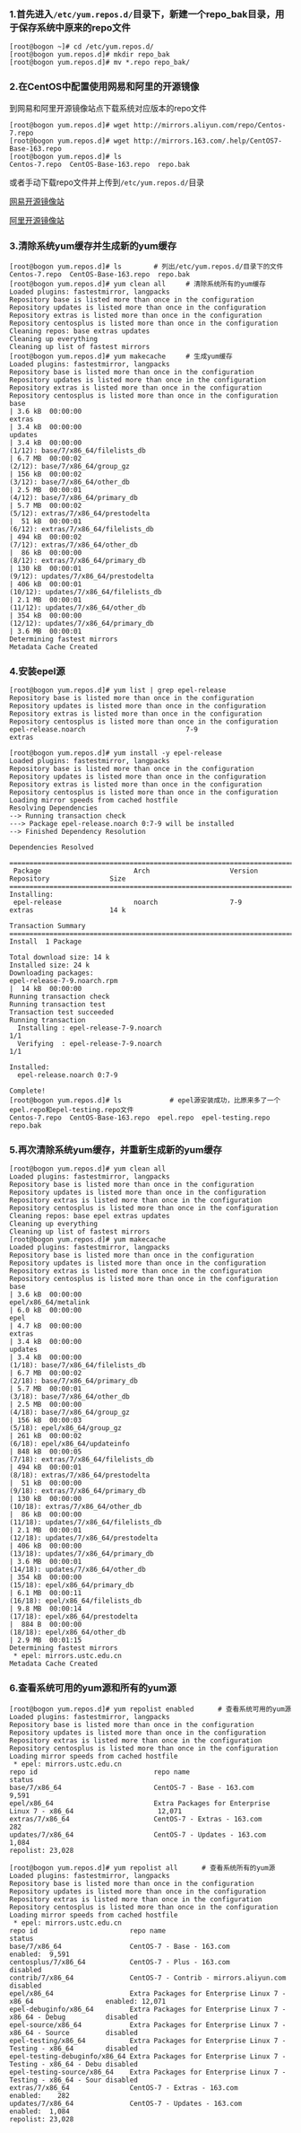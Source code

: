 ### 1.首先进入`/etc/yum.repos.d/`目录下，新建一个repo_bak目录，用于保存系统中原来的repo文件

    [root@bogon ~]# cd /etc/yum.repos.d/
    [root@bogon yum.repos.d]# mkdir repo_bak
    [root@bogon yum.repos.d]# mv *.repo repo_bak/

### 2.在CentOS中配置使用网易和阿里的开源镜像

到网易和阿里开源镜像站点下载系统对应版本的repo文件

    [root@bogon yum.repos.d]# wget http://mirrors.aliyun.com/repo/Centos-7.repo
    [root@bogon yum.repos.d]# wget http://mirrors.163.com/.help/CentOS7-Base-163.repo
    [root@bogon yum.repos.d]# ls
    Centos-7.repo  CentOS-Base-163.repo  repo.bak

或者手动下载repo文件并上传到`/etc/yum.repos.d/`目录

[网易开源镜像站](http://mirrors.163.com/.help/centos.html)

[阿里开源镜像站](http://mirrors.aliyun.com/help/centos)

### 3.清除系统yum缓存并生成新的yum缓存

    [root@bogon yum.repos.d]# ls    	# 列出/etc/yum.repos.d/目录下的文件
    Centos-7.repo  CentOS-Base-163.repo  repo.bak
	[root@bogon yum.repos.d]# yum clean all		# 清除系统所有的yum缓存
	Loaded plugins: fastestmirror, langpacks
	Repository base is listed more than once in the configuration
	Repository updates is listed more than once in the configuration
	Repository extras is listed more than once in the configuration
	Repository centosplus is listed more than once in the configuration
	Cleaning repos: base extras updates
	Cleaning up everything
	Cleaning up list of fastest mirrors
	[root@bogon yum.repos.d]# yum makecache		# 生成yum缓存
	Loaded plugins: fastestmirror, langpacks
	Repository base is listed more than once in the configuration
	Repository updates is listed more than once in the configuration
	Repository extras is listed more than once in the configuration
	Repository centosplus is listed more than once in the configuration
	base                                                                                  | 3.6 kB  00:00:00     
	extras                                                                                | 3.4 kB  00:00:00     
	updates                                                                               | 3.4 kB  00:00:00     
	(1/12): base/7/x86_64/filelists_db                                                    | 6.7 MB  00:00:02     
	(2/12): base/7/x86_64/group_gz                                                        | 156 kB  00:00:02     
	(3/12): base/7/x86_64/other_db                                                        | 2.5 MB  00:00:01     
	(4/12): base/7/x86_64/primary_db                                                      | 5.7 MB  00:00:02     
	(5/12): extras/7/x86_64/prestodelta                                                   |  51 kB  00:00:01     
	(6/12): extras/7/x86_64/filelists_db                                                  | 494 kB  00:00:02     
	(7/12): extras/7/x86_64/other_db                                                      |  86 kB  00:00:00     
	(8/12): extras/7/x86_64/primary_db                                                    | 130 kB  00:00:01     
	(9/12): updates/7/x86_64/prestodelta                                                  | 406 kB  00:00:01     
	(10/12): updates/7/x86_64/filelists_db                                                | 2.1 MB  00:00:01     
	(11/12): updates/7/x86_64/other_db                                                    | 354 kB  00:00:00     
	(12/12): updates/7/x86_64/primary_db                                                  | 3.6 MB  00:00:01     
	Determining fastest mirrors
	Metadata Cache Created

### 4.安装epel源

	[root@bogon yum.repos.d]# yum list | grep epel-release
	Repository base is listed more than once in the configuration
	Repository updates is listed more than once in the configuration
	Repository extras is listed more than once in the configuration
	Repository centosplus is listed more than once in the configuration
	epel-release.noarch                         7-9                        extras   

	[root@bogon yum.repos.d]# yum install -y epel-release
	Loaded plugins: fastestmirror, langpacks
	Repository base is listed more than once in the configuration
	Repository updates is listed more than once in the configuration
	Repository extras is listed more than once in the configuration
	Repository centosplus is listed more than once in the configuration
	Loading mirror speeds from cached hostfile
	Resolving Dependencies
	--> Running transaction check
	---> Package epel-release.noarch 0:7-9 will be installed
	--> Finished Dependency Resolution

	Dependencies Resolved

	=============================================================================================================
	 Package                       Arch                    Version                 Repository               Size
	=============================================================================================================
	Installing:
	 epel-release                  noarch                  7-9                     extras                   14 k

	Transaction Summary
	=============================================================================================================
	Install  1 Package

	Total download size: 14 k
	Installed size: 24 k
	Downloading packages:
	epel-release-7-9.noarch.rpm                                                           |  14 kB  00:00:00     
	Running transaction check
	Running transaction test
	Transaction test succeeded
	Running transaction
	  Installing : epel-release-7-9.noarch                                                                   1/1 
	  Verifying  : epel-release-7-9.noarch                                                                   1/1 

	Installed:
	  epel-release.noarch 0:7-9                                                                                  

	Complete!
	[root@bogon yum.repos.d]# ls			# epel源安装成功，比原来多了一个epel.repo和epel-testing.repo文件
	Centos-7.repo  CentOS-Base-163.repo  epel.repo  epel-testing.repo  repo.bak

### 5.再次清除系统yum缓存，并重新生成新的yum缓存	
	
	[root@bogon yum.repos.d]# yum clean all
	Loaded plugins: fastestmirror, langpacks
	Repository base is listed more than once in the configuration
	Repository updates is listed more than once in the configuration
	Repository extras is listed more than once in the configuration
	Repository centosplus is listed more than once in the configuration
	Cleaning repos: base epel extras updates
	Cleaning up everything
	Cleaning up list of fastest mirrors
	[root@bogon yum.repos.d]# yum makecache
	Loaded plugins: fastestmirror, langpacks
	Repository base is listed more than once in the configuration
	Repository updates is listed more than once in the configuration
	Repository extras is listed more than once in the configuration
	Repository centosplus is listed more than once in the configuration
	base                                                                                  | 3.6 kB  00:00:00     
	epel/x86_64/metalink                                                                  | 6.0 kB  00:00:00     
	epel                                                                                  | 4.7 kB  00:00:00     
	extras                                                                                | 3.4 kB  00:00:00     
	updates                                                                               | 3.4 kB  00:00:00     
	(1/18): base/7/x86_64/filelists_db                                                    | 6.7 MB  00:00:02     
	(2/18): base/7/x86_64/primary_db                                                      | 5.7 MB  00:00:01     
	(3/18): base/7/x86_64/other_db                                                        | 2.5 MB  00:00:00     
	(4/18): base/7/x86_64/group_gz                                                        | 156 kB  00:00:03     
	(5/18): epel/x86_64/group_gz                                                          | 261 kB  00:00:02     
	(6/18): epel/x86_64/updateinfo                                                        | 848 kB  00:00:05     
	(7/18): extras/7/x86_64/filelists_db                                                  | 494 kB  00:00:01     
	(8/18): extras/7/x86_64/prestodelta                                                   |  51 kB  00:00:00     
	(9/18): extras/7/x86_64/primary_db                                                    | 130 kB  00:00:00     
	(10/18): extras/7/x86_64/other_db                                                     |  86 kB  00:00:00     
	(11/18): updates/7/x86_64/filelists_db                                                | 2.1 MB  00:00:01     
	(12/18): updates/7/x86_64/prestodelta                                                 | 406 kB  00:00:00     
	(13/18): updates/7/x86_64/primary_db                                                  | 3.6 MB  00:00:01     
	(14/18): updates/7/x86_64/other_db                                                    | 354 kB  00:00:00     
	(15/18): epel/x86_64/primary_db                                                       | 6.1 MB  00:00:11     
	(16/18): epel/x86_64/filelists_db                                                     | 9.8 MB  00:00:14     
	(17/18): epel/x86_64/prestodelta                                                      |  884 B  00:00:00     
	(18/18): epel/x86_64/other_db                                                         | 2.9 MB  00:01:15     
	Determining fastest mirrors
	 * epel: mirrors.ustc.edu.cn
	Metadata Cache Created

### 6.查看系统可用的yum源和所有的yum源

	[root@bogon yum.repos.d]# yum repolist enabled		# 查看系统可用的yum源
	Loaded plugins: fastestmirror, langpacks
	Repository base is listed more than once in the configuration
	Repository updates is listed more than once in the configuration
	Repository extras is listed more than once in the configuration
	Repository centosplus is listed more than once in the configuration
	Loading mirror speeds from cached hostfile
	 * epel: mirrors.ustc.edu.cn
	repo id                             repo name                                                          status
	base/7/x86_64                       CentOS-7 - Base - 163.com                                           9,591
	epel/x86_64                         Extra Packages for Enterprise Linux 7 - x86_64                     12,071
	extras/7/x86_64                     CentOS-7 - Extras - 163.com                                           282
	updates/7/x86_64                    CentOS-7 - Updates - 163.com                                        1,084
	repolist: 23,028

	[root@bogon yum.repos.d]# yum repolist all		# 查看系统所有的yum源
	Loaded plugins: fastestmirror, langpacks
	Repository base is listed more than once in the configuration
	Repository updates is listed more than once in the configuration
	Repository extras is listed more than once in the configuration
	Repository centosplus is listed more than once in the configuration
	Loading mirror speeds from cached hostfile
	 * epel: mirrors.ustc.edu.cn
	repo id                       repo name                                                       status
	base/7/x86_64                 CentOS-7 - Base - 163.com                                       enabled:  9,591
	centosplus/7/x86_64           CentOS-7 - Plus - 163.com                                       disabled
	contrib/7/x86_64              CentOS-7 - Contrib - mirrors.aliyun.com                         disabled
	epel/x86_64                   Extra Packages for Enterprise Linux 7 - x86_64                  enabled: 12,071
	epel-debuginfo/x86_64         Extra Packages for Enterprise Linux 7 - x86_64 - Debug          disabled
	epel-source/x86_64            Extra Packages for Enterprise Linux 7 - x86_64 - Source         disabled
	epel-testing/x86_64           Extra Packages for Enterprise Linux 7 - Testing - x86_64        disabled
	epel-testing-debuginfo/x86_64 Extra Packages for Enterprise Linux 7 - Testing - x86_64 - Debu disabled
	epel-testing-source/x86_64    Extra Packages for Enterprise Linux 7 - Testing - x86_64 - Sour disabled
	extras/7/x86_64               CentOS-7 - Extras - 163.com                                     enabled:    282
	updates/7/x86_64              CentOS-7 - Updates - 163.com                                    enabled:  1,084
	repolist: 23,028

